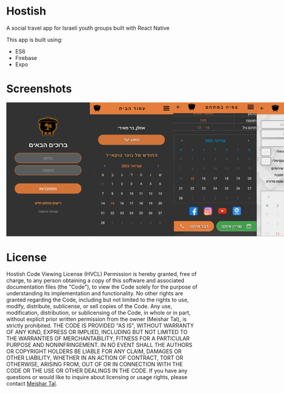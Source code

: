 # Hostish
A social travel app for Israeli youth groups built with React Native

This app is built using:
* ES6
* Firebase
* Expo
  
# Screenshots
<div style="display: flex;">
  <img src="screenshots/1.jpg" alt="1" width="220" />
  <img src="screenshots/2.jpg" alt="2" width="220" />
  <img src="screenshots/9.jpg" alt="3" width="220" />
  <img src="screenshots/4.jpg" alt="4" width="220" />
  <img src="screenshots/5.jpg" alt="5" width="220" />
  <img src="screenshots/6.jpg" alt="6" width="220" />
  <img src="screenshots/7.jpg" alt="7" width="220" />
  <img src="screenshots/8.jpg" alt="8" width="220" />
</div>

# License
Hostish Code Viewing License (HVCL)
Permission is hereby granted, free of charge, to any person obtaining a copy of this software and associated documentation files (the "Code"), to view the Code solely for the purpose of understanding its implementation and functionality.
No other rights are granted regarding the Code, including but not limited to the rights to use, modify, distribute, sublicense, or sell copies of the Code.
Any use, modification, distribution, or sublicensing of the Code, in whole or in part, without explicit prior written permission from the owner (Meishar Tal), is strictly prohibited.
THE CODE IS PROVIDED "AS IS", WITHOUT WARRANTY OF ANY KIND, EXPRESS OR IMPLIED, INCLUDING BUT NOT LIMITED TO THE WARRANTIES OF MERCHANTABILITY, FITNESS FOR A PARTICULAR PURPOSE AND NONINFRINGEMENT. IN NO EVENT SHALL THE AUTHORS OR COPYRIGHT HOLDERS BE LIABLE FOR ANY CLAIM, DAMAGES OR OTHER LIABILITY, WHETHER IN AN ACTION OF CONTRACT, TORT OR OTHERWISE, ARISING FROM, OUT OF OR IN CONNECTION WITH THE CODE OR THE USE OR OTHER DEALINGS IN THE CODE.
If you have any questions or would like to inquire about licensing or usage rights, please contact [Meishar Tal](mailto:meta704@gmail.com).

